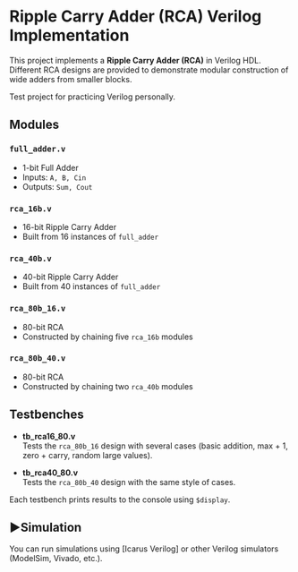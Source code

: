# Ripple Carry Adder (RCA) Verilog Implementation

This project implements a **Ripple Carry Adder (RCA)** in Verilog HDL.  
Different RCA designs are provided to demonstrate modular construction of wide adders from smaller blocks.

Test project for practicing Verilog personally.

##  Modules

### `full_adder.v`
- 1-bit Full Adder
- Inputs: `A, B, Cin`
- Outputs: `Sum, Cout`

### `rca_16b.v`
- 16-bit Ripple Carry Adder
- Built from 16 instances of `full_adder`

### `rca_40b.v`
- 40-bit Ripple Carry Adder
- Built from 40 instances of `full_adder`

### `rca_80b_16.v`
- 80-bit RCA
- Constructed by chaining five `rca_16b` modules

### `rca_80b_40.v`
- 80-bit RCA
- Constructed by chaining two `rca_40b` modules

##  Testbenches

- **tb_rca16_80.v**  
  Tests the `rca_80b_16` design with several cases (basic addition, max + 1, zero + carry, random large values).

- **tb_rca40_80.v**  
  Tests the `rca_80b_40` design with the same style of cases.

Each testbench prints results to the console using `$display`.

## ▶Simulation

You can run simulations using [Icarus Verilog] or other Verilog simulators (ModelSim, Vivado, etc.).
